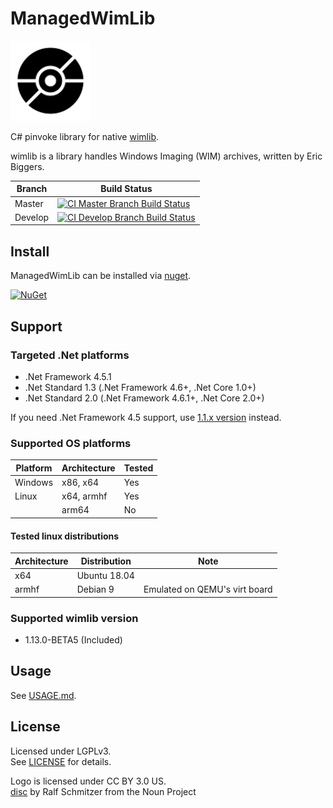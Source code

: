 # ManagedWimLib

<div style="text-align: left">
    <img src="./Image/Logo.svg" height="128">
</div>

C# pinvoke library for native [wimlib](https://wimlib.net).

wimlib is a library handles Windows Imaging (WIM) archives, written by Eric Biggers.

| Branch    | Build Status   |
|-----------|----------------|
| Master    | [![CI Master Branch Build Status](https://ci.appveyor.com/api/projects/status/wtb8ong8c112f4ug/branch/master?svg=true)](https://ci.appveyor.com/project/ied206/managedwimlib/branch/master) |
| Develop   | [![CI Develop Branch Build Status](https://ci.appveyor.com/api/projects/status/wtb8ong8c112f4ug/branch/develop?svg=true)](https://ci.appveyor.com/project/ied206/managedwimlib/branch/develop) |

## Install

ManagedWimLib can be installed via [nuget](https://www.nuget.org/packages/ManagedWimLib).

[![NuGet](https://buildstats.info/nuget/ManagedWimLib)](https://www.nuget.org/packages/ManagedWimLib)

## Support

### Targeted .Net platforms

- .Net Framework 4.5.1
- .Net Standard 1.3 (.Net Framework 4.6+, .Net Core 1.0+)
- .Net Standard 2.0 (.Net Framework 4.6.1+, .Net Core 2.0+)

If you need .Net Framework 4.5 support, use [1.1.x version](https://www.nuget.org/packages/ManagedWimLib/1.1.2) instead.

### Supported OS platforms

| Platform | Architecture | Tested |
|----------|--------------|--------|
| Windows  | x86, x64     | Yes    |
| Linux    | x64, armhf   | Yes    |
|          | arm64        | No     |

#### Tested linux distributions

| Architecture | Distribution | Note |
|--------------|--------------|------|
| x64          | Ubuntu 18.04 |      |
| armhf        | Debian 9     | Emulated on QEMU's virt board |

### Supported wimlib version

- 1.13.0-BETA5 (Included)

## Usage

See [USAGE.md](./USAGE.md).

## License

Licensed under LGPLv3.  
See [LICENSE](./LICENSE) for details.

Logo is licensed under CC BY 3.0 US.  
[disc](https://thenounproject.com/term/disc/772617) by Ralf Schmitzer from the Noun Project